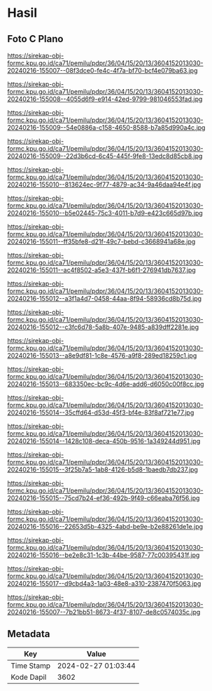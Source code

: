 # Hasil

## Foto C Plano

https://sirekap-obj-formc.kpu.go.id/ca71/pemilu/pdpr/36/04/15/20/13/3604152013030-20240216-155007--08f3dce0-fe4c-4f7a-bf70-bcf4e079ba63.jpg

https://sirekap-obj-formc.kpu.go.id/ca71/pemilu/pdpr/36/04/15/20/13/3604152013030-20240216-155008--4055d6f9-e914-42ed-9799-981046553fad.jpg

https://sirekap-obj-formc.kpu.go.id/ca71/pemilu/pdpr/36/04/15/20/13/3604152013030-20240216-155009--54e0886a-c158-4650-8588-b7a85d990a4c.jpg

https://sirekap-obj-formc.kpu.go.id/ca71/pemilu/pdpr/36/04/15/20/13/3604152013030-20240216-155009--22d3b6cd-6c45-445f-9fe8-13edc8d85cb8.jpg

https://sirekap-obj-formc.kpu.go.id/ca71/pemilu/pdpr/36/04/15/20/13/3604152013030-20240216-155010--813624ec-9f77-4879-ac34-9a46daa94e4f.jpg

https://sirekap-obj-formc.kpu.go.id/ca71/pemilu/pdpr/36/04/15/20/13/3604152013030-20240216-155010--b5e02445-75c3-4011-b7d9-e423c665d97b.jpg

https://sirekap-obj-formc.kpu.go.id/ca71/pemilu/pdpr/36/04/15/20/13/3604152013030-20240216-155011--ff35bfe8-d21f-49c7-bebd-c3668941a68e.jpg

https://sirekap-obj-formc.kpu.go.id/ca71/pemilu/pdpr/36/04/15/20/13/3604152013030-20240216-155011--ac4f8502-a5e3-437f-b6f1-276941db7637.jpg

https://sirekap-obj-formc.kpu.go.id/ca71/pemilu/pdpr/36/04/15/20/13/3604152013030-20240216-155012--a3f1a4d7-0458-44aa-8f94-58936cd8b75d.jpg

https://sirekap-obj-formc.kpu.go.id/ca71/pemilu/pdpr/36/04/15/20/13/3604152013030-20240216-155012--c3fc6d78-5a8b-407e-9485-a839dff2281e.jpg

https://sirekap-obj-formc.kpu.go.id/ca71/pemilu/pdpr/36/04/15/20/13/3604152013030-20240216-155013--a8e9df81-1c8e-4576-a9f8-289ed18259c1.jpg

https://sirekap-obj-formc.kpu.go.id/ca71/pemilu/pdpr/36/04/15/20/13/3604152013030-20240216-155013--683350ec-bc9c-4d6e-add6-d6050c00f8cc.jpg

https://sirekap-obj-formc.kpu.go.id/ca71/pemilu/pdpr/36/04/15/20/13/3604152013030-20240216-155014--35cffd64-d53d-45f3-bf4e-83f8af721e77.jpg

https://sirekap-obj-formc.kpu.go.id/ca71/pemilu/pdpr/36/04/15/20/13/3604152013030-20240216-155014--1428c108-deca-450b-9516-1a349244d951.jpg

https://sirekap-obj-formc.kpu.go.id/ca71/pemilu/pdpr/36/04/15/20/13/3604152013030-20240216-155015--3f25b7a5-1ab8-4126-b5d8-1baedb7db237.jpg

https://sirekap-obj-formc.kpu.go.id/ca71/pemilu/pdpr/36/04/15/20/13/3604152013030-20240216-155015--75cd7b24-ef36-492b-9f49-c66eaba76f56.jpg

https://sirekap-obj-formc.kpu.go.id/ca71/pemilu/pdpr/36/04/15/20/13/3604152013030-20240216-155016--22653d5b-4325-4abd-be9e-b2e88261de1e.jpg

https://sirekap-obj-formc.kpu.go.id/ca71/pemilu/pdpr/36/04/15/20/13/3604152013030-20240216-155016--be2e8c31-1c3b-44be-9587-77c00395431f.jpg

https://sirekap-obj-formc.kpu.go.id/ca71/pemilu/pdpr/36/04/15/20/13/3604152013030-20240216-155017--d9cbd4a3-1a03-48e8-a310-2387470f5063.jpg

https://sirekap-obj-formc.kpu.go.id/ca71/pemilu/pdpr/36/04/15/20/13/3604152013030-20240216-155007--7b21bb51-8673-4f37-8107-de8c0574035c.jpg


## Metadata

| Key        | Value               |
| ---------- | ------------------- |
| Time Stamp | 2024-02-27 01:03:44 |
| Kode Dapil | 3602                |



